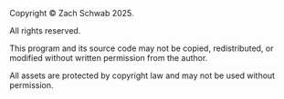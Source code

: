 Copyright © Zach Schwab 2025.

All rights reserved.

This program and its source code may not be copied, redistributed, or modified without written permission from the author.

All assets are protected by copyright law and may not be used without permission.
